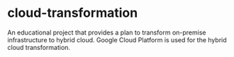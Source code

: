 # cloud-transformation
An educational project that provides a plan to transform on-premise infrastructure to hybrid cloud. Google Cloud Platform is used for the hybrid cloud transformation.
